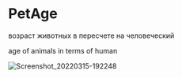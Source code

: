 # PetAge

 возраст животных в пересчете на человеческий
 
 age of animals in terms of human

![Screenshot_20220315-192248](https://user-images.githubusercontent.com/46117076/158425732-c888efe9-0c89-4c9e-adce-875ff7417807.png)
